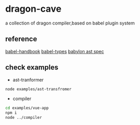 # dragon-cave

a collection of dragon compiler,based on babel plugin system

## reference
[babel-handbook](https://github.com/thejameskyle/babel-handbook/blob/master/translations/zh-Hans/plugin-handbook.md#toc-babel-types)
[babel-types](https://github.com/babel/babel/tree/master/packages/babel-types)
[babylon ast spec](https://github.com/babel/babylon/blob/master/ast/spec.md)

## check examples

* ast-tranformer
```bash
node examples/ast-transfromer
```

* compiler
```bash
cd examples/vue-app
npm i
node ../compiler
```
